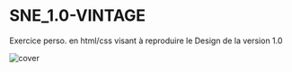# SNE_1.0-VINTAGE
Exercice perso. en html/css visant à reproduire le Design de la version 1.0 

![cover](https://github.com/Alex-Web-Github/SNE_1.0-VINTAGE/blob/66c26de6a3cb2b1a79f8b381260f3316bcce12ea/screenshot-SNE1.png)
